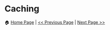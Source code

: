 # Caching #

:house: [Home Page](README.md) | [<< Previous Page](rest-api.md) | [Next Page >>](event-systems.md)
